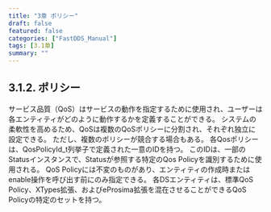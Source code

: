 ```yaml
---
title: "3章 ポリシー"
draft: false
featured: false
categories: ["FastDDS_Manual"]
tags: [3.1章]
summary: ""
---
```

## 3.1.2. ポリシー
サービス品質（QoS）はサービスの動作を指定するために使用され、ユーザーは各エンティティがどのように動作するかを定義することができる。 システムの柔軟性を高めるため、QoSは複数のQoSポリシーに分割され、それぞれ独立に設定できる。 ただし、複数のポリシーが競合する場合もある。 各Qosポリシーは、QosPolicyId_t列挙子で定義された一意のIDを持つ。 このIDは、一部のStatusインスタンスで、Statusが参照する特定のQos Policyを識別するために使用される。 QoS Policyには不変のものがあり、エンティティの作成時またはenable操作を呼び出す前にのみ指定できる。 各DSエンティティは、標準QoS Policy、XTypes拡張、およびeProsima拡張を混在させることができるQoS Policyの特定のセットを持つ。